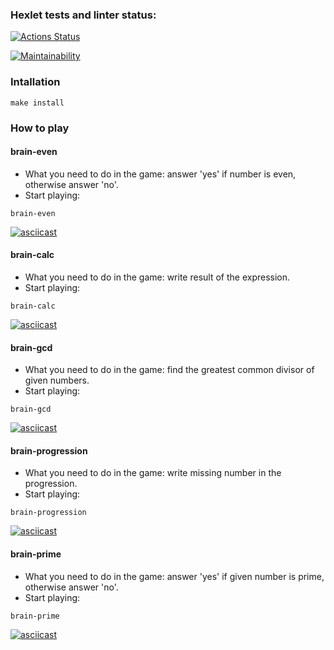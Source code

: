 ### Hexlet tests and linter status:
[![Actions Status](https://github.com/Parfenix/frontend-project-44/workflows/hexlet-check/badge.svg)](https://github.com/Parfenix/frontend-project-44/actions)

[![Maintainability](https://api.codeclimate.com/v1/badges/42b694b67cfb7676ebd0/maintainability)](https://codeclimate.com/github/Parfenix/frontend-project-44/maintainability)

### Intallation
```
make install
```

### How to play
#### brain-even
+ What you need to do in the game: answer 'yes' if number is even, otherwise answer 'no'.
+ Start playing:
```
brain-even
```

[![asciicast](https://asciinema.org/a/72xaaJL0InZUypidU7P3C6YYG.svg)](https://asciinema.org/a/72xaaJL0InZUypidU7P3C6YYG)

#### brain-calc
+ What you need to do in the game: write result of the expression.
+ Start playing:
```
brain-calc
```

[![asciicast](https://asciinema.org/a/EqudZyu3UOIbu3whKwWNQAoij.svg)](https://asciinema.org/a/EqudZyu3UOIbu3whKwWNQAoij)

#### brain-gcd
+ What you need to do in the game: find the greatest common divisor of given numbers.
+ Start playing:
```
brain-gcd
```

[![asciicast](https://asciinema.org/a/IKVmJOTqiSVO80Pz9yo3CXDZm.svg)](https://asciinema.org/a/IKVmJOTqiSVO80Pz9yo3CXDZm)

#### brain-progression
+ What you need to do in the game: write missing number in the progression.
+ Start playing:
```
brain-progression
```

[![asciicast](https://asciinema.org/a/sXbGgo75wxKeudjQXT9Y3VM6D.svg)](https://asciinema.org/a/sXbGgo75wxKeudjQXT9Y3VM6D)

#### brain-prime
+ What you need to do in the game: answer 'yes' if given number is prime, otherwise answer 'no'.
+ Start playing:
```
brain-prime
```

[![asciicast](https://asciinema.org/a/K6CTQ3UdQSyXjKqRLD0IC50sz.svg)](https://asciinema.org/a/K6CTQ3UdQSyXjKqRLD0IC50sz)